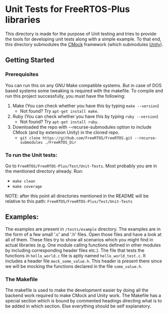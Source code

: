 # Unit Tests for FreeRTOS-Plus libraries
This directory is made for the purpose of Unit testing and tries to provide the tools for developing unit tests along with a simple example. To that end, this directory submodules the [CMock](https://github.com/ThrowTheSwitch/CMock) framework (which submodules [Unity](https://github.com/throwtheswitch/unity/tree/cf949f45ca6d172a177b00da21310607b97bc7a7)).

## Getting Started
### Prerequisites
You can run this on any GNU Make compatible systems. But in case of DOS based systems some tweaking is required with the makefile.
To compile and run this project successfully, you must have the following:
1. Make (You can check whether you have this by typing `make --version`)
    - Not found? Try `apt-get install make`.
2. Ruby (You can check whether you have this by typing `ruby --version`)
    - Not found? Try `apt-get install ruby`.
3. Downloaded the repo with --recurse-submodules option to include CMock (and by extension Unity) in the cloned repo.
    - `git clone https://github.com/FreeRTOS/FreeRTOS.git --recurse-submodules ./FreeRTOS_Dir`

### To run the Unit tests:
Go to `FreeRTOS/FreeRTOS-Plus/Test/Unit-Tests`. Most probably you are in the mentioned directory already.
Run:
- `make clean`
- `make coverage`

NOTE: after this point all directories mentioned in the README will be relative to this path: `FreeRTOS/FreeRTOS-Plus/Test/Unit-Tests`

## Examples:
The examples are present in `/tests/example` directory. The examples are in the form of a few small '.c' and '.h' files. Open those files and have a look at all of them. These files try to show all scenarios which you might find in actual libraries (e.g. One module calling functions defined in other modules by including corresponding header files etc.).
The file that tests the functions in `hello_world.c` file is aptly named `hello_world_test.c`. It includes a header file `mock_some_value.h`. This header is present there since we will be mocking the functions declared in the file `some_value.h`.

### The Makefile
The makefile is used to make the development easier by doing all the backend work required to make CMock and Unity work. The Makefile has a special section which is bound by commented headings directing what is to be added in which section. Else everything should be self explanatory.
